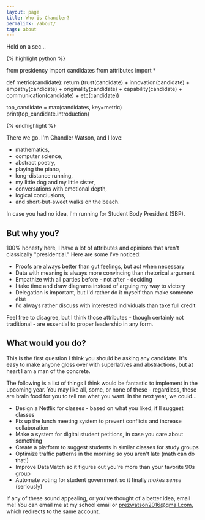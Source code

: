 ```yaml
---
layout: page
title: Who is Chandler?
permalink: /about/
tags: about
---
```


Hold on a sec...

{% highlight python %}

from presidency import candidates
from attributes import *

def metric(candidate):
    return (trust(candidate) +
            innovation(candidate) +
            empathy(candidate) + 
            originality(candidate) +
            capability(candidate) + 
            communication(candidate) +
            etc(candidate))

top_candidate = max(candidates, key=metric)
print(top_candidate.introduction)

{% endhighlight %}

There we go. I'm Chandler Watson, and I love:

* mathematics, 
* computer science, 
* abstract poetry, 
* playing the piano, 
* long-distance running, 
* my little dog and my little sister, 
* conversations with emotional depth, 
* logical conclusions, 
* and short-but-sweet walks on the beach. 

In case you had no idea, I'm running for Student Body President (SBP). 

## But why you?

100% honesty here, I have a lot of attributes and opinions that aren't classically "presidential." Here are some I've noticed:

* Proofs are always better than gut feelings, but act when necessary
* Data with meaning is always more convincing than rhetorical argument
* Empathize with all parties before - not after - deciding
* I take time and draw diagrams instead of arguing my way to victory 
* Delegation is important, but I'd rather do it myself than make someone else
* I'd always rather discuss with interested individuals than take full credit

Feel free to disagree, but I think those attributes - though certainly not traditional - are essential to proper leadership in any form.

## What would you do?

This is the first question I think you should be asking any candidate. It's easy to make anyone gloss over with superlatives and abstractions, but at heart I am a man of the concrete. 

The following is a list of things I think would be fantastic to implement in the upcoming year. You may like all, some, or none of these - regardless, these are brain food for you to tell me what you want. In the next year, we could...

* Design a Netflix for classes - based on what you liked, it'll suggest classes 
* Fix up the lunch meeting system to prevent conflicts and increase collaboration
* Make a system for digital student petitions, in case you care about something
* Create a platform to suggest students in similar classes for study groups
* Optimize traffic patterns in the morning so you aren't late (math can do that!)
* Improve DataMatch so it figures out you're more than your favorite 90s group 
* Automate voting for student government so it finally *makes sense* (seriously)

If any of these sound appealing, or you've thought of a better idea, email me! You can email me at my school email or <prezwatson2016@gmail.com>, which redirects to the same account.
